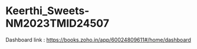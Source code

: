 # Keerthi_Sweets-NM2023TMID24507

Dashboard link : https://books.zoho.in/app/60024809611#/home/dashboard
